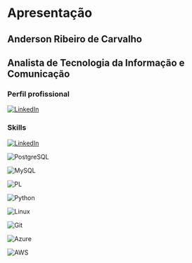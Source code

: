 # Apresentação

## Anderson Ribeiro de Carvalho 
## Analista de Tecnologia da Informação e Comunicação

### Perfil profissional

[![LinkedIn](https://img.shields.io/badge/LinkedIn-0077B5?style=for-the-badge&logo=linkedin&logoColor=white)](https://www.linkedin.com/in/SEUUSERNAME/)

### Skills

[![LinkedIn](https://img.shields.io/badge/LinkedIn-0077B5?style=for-the-badge&logo=linkedin&logoColor=white)](https://www.linkedin.com/in/SEUUSERNAME/)


![PostgreSQL](https://img.shields.io/badge/PostgreSQL-000?style=for-the-badge&logo=postgresql)


![MySQL](https://img.shields.io/badge/MySQL-00000F?style=for-the-badge&logo=mysql&logoColor=white)

![PL](https://img.shields.io/badge/PL%2FSQL-FFFFFF?style=for-the-badge&logo=oracle&logoColor=FF0000&labelColor=FFFFFF&color=FF0000)

![Python](https://img.shields.io/badge/python-3670A0?style=for-the-badge&logo=python&logoColor=ffdd54)

![Linux](https://img.shields.io/badge/Linux-000?style=for-the-badge&logo=linux&logoColor=FCC624)

![Git](https://img.shields.io/badge/GIT-E44C30?style=for-the-badge&logo=git&logoColor=white)

![Azure](https://img.shields.io/badge/Azure-blue?style=for-the-badge&logo=microsoft%20azure&logoColor=blue&labelColor=FFFFFF&link=https%3A%2F%2Fimages.app.goo.gl%2FK7PN1jYJd57x4q7A8)

![AWS](https://img.shields.io/badge/AWS-000.svg?style=for-the-badge&logo=amazon-aws&logoColor=white)